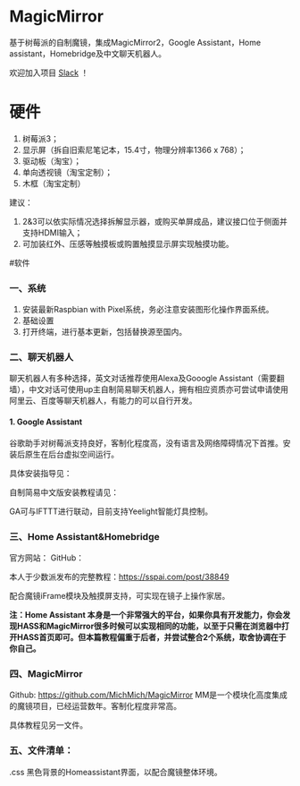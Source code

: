 # MagicMirror
基于树莓派的自制魔镜，集成MagicMirror2，Google Assistant，Home assistant，Homebridge及中文聊天机器人。

欢迎加入项目 [Slack](https://join.slack.com/t/magicmirror-cn/shared_invite/MjExNjg5MzY0NTQ1LTE0OTk5MzQyNjktMjc5YjNmMjU5Mg) ！

# 硬件
1. 树莓派3； 
2. 显示屏（拆自旧索尼笔记本，15.4寸，物理分辨率1366 x 768）；
3. 驱动板（淘宝）；
4. 单向透视镜（淘宝定制）；
5. 木框（淘宝定制）

建议：
1. 2&3可以依实际情况选择拆解显示器，或购买单屏成品，建议接口位于侧面并支持HDMI输入；
2. 可加装红外、压感等触摸板或购置触摸显示屏实现触摸功能。

#软件
### 一、系统
1. 安装最新Raspbian with Pixel系统，务必注意安装图形化操作界面系统。
2. 基础设置
3. 打开终端，进行基本更新，包括替换源至国内。

### 二、聊天机器人
聊天机器人有多种选择，英文对话推荐使用Alexa及Gooogle Assistant（需要翻墙），中文对话可使用up主自制简易聊天机器人，拥有相应资质亦可尝试申请使用阿里云、百度等聊天机器人，有能力的可以自行开发。

#### 1. Google Assistant
谷歌助手对树莓派支持良好，客制化程度高，没有语言及网络障碍情况下首推。安装后原生在后台虚拟空间运行。

具体安装指导见：

自制简易中文版安装教程请见：

GA可与IFTTT进行联动，目前支持Yeelight智能灯具控制。

### 三、Home Assistant&Homebridge
官方网站：
GitHub：

本人于少数派发布的完整教程：https://sspai.com/post/38849


配合魔镜iFrame模块及触摸屏支持，可实现在镜子上操作家居。

**注：Home Assistant 本身是一个非常强大的平台，如果你具有开发能力，你会发现HASS和MagicMirror很多时候可以实现相同的功能，以至于只需在浏览器中打开HASS首页即可。但本篇教程偏重于后者，并尝试整合2个系统，取舍协调在于你自己。**

### 四、MagicMirror
Github: https://github.com/MichMich/MagicMirror
MM是一个模块化高度集成的魔镜项目，已经运营数年。客制化程度非常高。

具体教程见另一文件。


### 五、文件清单：
.css 黑色背景的Homeassistant界面，以配合魔镜整体环境。





